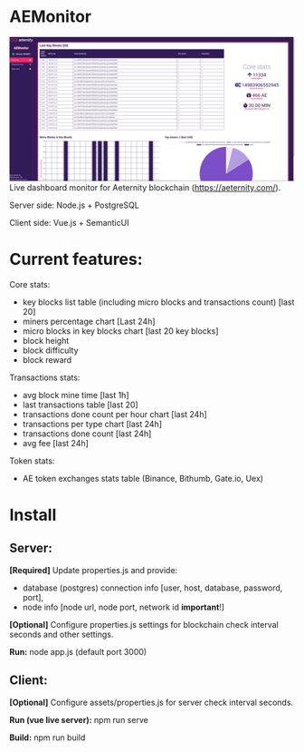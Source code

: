 # AEMonitor
![Alt text](screenshot.png?raw=true "Screenshot")
Live dashboard monitor for Aeternity blockchain (https://aeternity.com/).

Server side: Node.js + PostgreSQL

Client side: Vue.js + SemanticUI

# Current features:

Core stats:
- key blocks list table (including micro blocks and transactions count) [last 20]
- miners percentage chart [Last 24h]
- micro blocks in key blocks chart [last 20 key blocks]
- block height
- block difficulty
- block reward

Transactions stats: 
- avg block mine time [last 1h]
- last transactions table [last 20]
- transactions done count per hour chart [last 24h]
- transactions per type chart [last 24h]
- transactions done count [last 24h]
- avg fee [last 24h]

Token stats:
- AE token exchanges stats table (Binance, Bithumb, Gate.io, Uex)

# Install

## Server:

**[Required]**
Update properties.js and provide:
- database (postgres) connection info [user, host, database, password, port],
- node info [node url, node port, network id **important**!]


**[Optional]**
Configure properties.js settings for blockchain check interval seconds and other settings.

**Run:** node app.js (default port 3000)

## Client:

**[Optional]**
Configure assets/properties.js for server check interval seconds.

**Run (vue live server):** npm run serve

**Build:** npm run build

